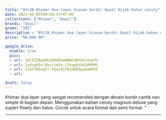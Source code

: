 ```yaml
---
title: "AYLIN Khimar dua layer hiasan bordir Quail Hijab bahan ceruty"
date: 2023-02-05T00:59:57+07:00
collections: ["Khimar", "Quail"]
brands: "Quail"
grams: "205"
description : "AYLIN Khimar dua layer hiasan bordir Quail Hijab bahan ceruty"
price: "98,000.00"

google_drive:
  enable: true
  pics:
  - url: 1UlFZZ6pQ0h2ORbRSeWNACUBY62cVupTU
  - url: 1y8vg8Svl8ocrim3v_j3xqqkhhkIHM8MS
  - url: 1cbtfW5vqFl-Pqac6jrBjHGEXpq4a0OYE
  - url: 

draft: false
---
```


Khimar dua layer yang sangat recomended dengan desain bordir cantik nan simple di bagian depan. Menggunakan bahan ceruty magnum deluxe yang superr flowly dan halus. Cocok untuk acara formal dan semi formal. "

-----------    
 
